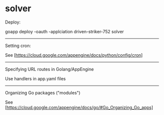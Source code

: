 solver
======
Deploy:

goapp deploy -oauth -applciation driven-striker-752 solver
***

Setting cron:

See [https://cloud.google.com/appengine/docs/python/config/cron]

***

Specifying URL routes in Golang/AppEngine

Use handlers in app.yaml files

***

Organizing Go packages ("modules")

See [https://cloud.google.com/appengine/docs/go/#Go_Organizing_Go_apps]


